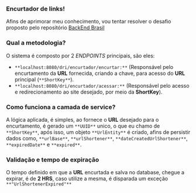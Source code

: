 ### Encurtador de links!
Afins de aprimorar meu conhecimento, vou tentar resolver o desafio proposto pelo repositório [BackEnd Brasil](https://github.com/backend-br)

### Qual a metodologia?
O sistema é composto por 2 *ENDPOINTS* principais, são eles:
- `**localhost:8080/dri/encurtador/encurtar:**` (Responsável pelo encurtamento da **URL** fornecida, criando a chave, para acesso do **URL** principal (`**ShortKey**`).
- `**localhost:8080/dri/encurtador/acessar:**` (Responsável pelo acesso e redirecionamento ao site desejado, por meio da **ShortKey**).

### Como funciona a camada de service?
A lógica aplicada, é simples, ao fornece o **URL** desejado para o encurtamento, é gerado um `**UUID**` unico, o que eu chamo de `**ShortKey**`, após isso, um objeto `**UrlEntity**` é criado, afins de persistir dados como, `**urlBase**`, `**urlShortener**`, `**dateCreatedUrlShortener**`, `**expiredDate**` e `**expired**`.

### Validação e tempo de expiração
O tempo definido em que a **URL** encurtada e salva no database, chegue a expirar, é de **2 HRS**, caso utilize a mesma, é disparada um exceção `**"UrlShortenerExpired"**`



